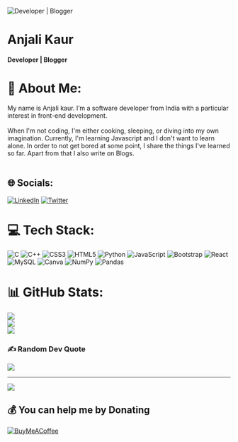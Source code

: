 ![Developer | Blogger](https://pbs.twimg.com/profile_banners/1263452104095457280/1658560241/1080x360)

# Anjali Kaur
#### Developer | Blogger

# 💫 About Me:
My name is Anjali kaur. I’m a software developer from India with a particular interest in front-end development.<br><br>When I'm not coding, I'm either cooking, sleeping, or diving into my own imagination. Currently, I'm learning Javascript and I don't want to learn alone. In order to not get bored at some point, I share the things I've learned so far. Apart from that I also write on Blogs.<br><br>


## 🌐 Socials:
[![LinkedIn](https://img.shields.io/badge/LinkedIn-%230077B5.svg?logo=linkedin&logoColor=white)](https://www.linkedin.com/in/anjlikaur/) [![Twitter](https://img.shields.io/badge/Twitter-%231DA1F2.svg?logo=Twitter&logoColor=white)](https://twitter.com/t__wishes) 

# 💻 Tech Stack:
![C](https://img.shields.io/badge/c-%2300599C.svg?style=for-the-badge&logo=c&logoColor=white) ![C++](https://img.shields.io/badge/c++-%2300599C.svg?style=for-the-badge&logo=c%2B%2B&logoColor=white) ![CSS3](https://img.shields.io/badge/css3-%231572B6.svg?style=for-the-badge&logo=css3&logoColor=white) ![HTML5](https://img.shields.io/badge/html5-%23E34F26.svg?style=for-the-badge&logo=html5&logoColor=white) ![Python](https://img.shields.io/badge/python-3670A0?style=for-the-badge&logo=python&logoColor=ffdd54) ![JavaScript](https://img.shields.io/badge/javascript-%23323330.svg?style=for-the-badge&logo=javascript&logoColor=%23F7DF1E) ![Bootstrap](https://img.shields.io/badge/bootstrap-%23563D7C.svg?style=for-the-badge&logo=bootstrap&logoColor=white) ![React](https://img.shields.io/badge/react-%2320232a.svg?style=for-the-badge&logo=react&logoColor=%2361DAFB) ![MySQL](https://img.shields.io/badge/mysql-%2300f.svg?style=for-the-badge&logo=mysql&logoColor=white) ![Canva](https://img.shields.io/badge/Canva-%2300C4CC.svg?style=for-the-badge&logo=Canva&logoColor=white) ![NumPy](https://img.shields.io/badge/numpy-%23013243.svg?style=for-the-badge&logo=numpy&logoColor=white) ![Pandas](https://img.shields.io/badge/pandas-%23150458.svg?style=for-the-badge&logo=pandas&logoColor=white)
# 📊 GitHub Stats:
![](https://github-readme-stats.vercel.app/api?username=Anjali8356&theme=dark&hide_border=false&include_all_commits=false&count_private=true)<br/>
![](https://github-readme-streak-stats.herokuapp.com/?user=Anjali8356&theme=dark&hide_border=false)<br/>
![](https://github-readme-stats.vercel.app/api/top-langs/?username=Anjali8356&theme=dark&hide_border=false&include_all_commits=false&count_private=true&layout=compact)

### ✍️ Random Dev Quote
![](https://quotes-github-readme.vercel.app/api?type=horizontal&theme=radical)

---
[![](https://visitcount.itsvg.in/api?id=Anjali8356&icon=1&color=0)](https://visitcount.itsvg.in)

  ## 💰 You can help me by Donating
  [![BuyMeACoffee](https://img.shields.io/badge/Buy%20Me%20a%20Coffee-ffdd00?style=for-the-badge&logo=buy-me-a-coffee&logoColor=black)](https://www.buymeacoffee.com/anjalikaur?new=1) 

  <!-- Proudly created with GPRM ( https://gprm.itsvg.in ) -->
  
